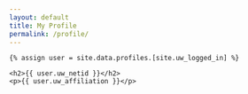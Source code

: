 ```yaml
---
layout: default
title: My Profile
permalink: /profile/
---
```


<div class="myuw-card">

    {% assign user = site.data.profiles.[site.uw_logged_in] %}

    <h2>{{ user.uw_netid }}</h2>
    <p>{{ user.uw_affiliation }}</p>

</div>
